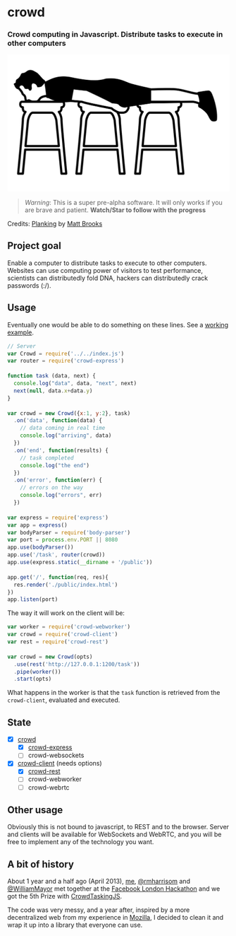 # crowd

### Crowd computing in Javascript. Distribute tasks to execute in other computers

![Distribute tasks](https://raw.githubusercontent.com/nicola/crowd/images/image.png)

> *Warning*: This is a super pre-alpha software. It will only works if you are brave and patient. **Watch/Star to follow with the progress**

Credits: [Planking](http://thenounproject.com/term/planking/63044) by [Matt Brooks](http://thenounproject.com/Mattebrooks/)

## Project goal

Enable a computer to distribute tasks to execute to other computers. Websites can use computing power of visitors to test performance, scientists can distributedly fold DNA, hackers can distributedly crack passwords (:/).

## Usage
Eventually one would be able to do something on these lines. See a [working example](https://github.com/nicola/crowd/tree/master/examples/simple_server).

```javascript
// Server
var Crowd = require('../../index.js')
var router = require('crowd-express')

function task (data, next) {
  console.log("data", data, "next", next)
  next(null, data.x+data.y)
}

var crowd = new Crowd({x:1, y:2}, task)
  .on('data', function(data) {
    // data coming in real time
    console.log("arriving", data)
  })
  .on('end', function(results) {
    // task completed
    console.log("the end")
  })
  .on('error', function(err) {
    // errors on the way
    console.log("errors", err)
  })

var express = require('express')
var app = express()
var bodyParser = require('body-parser')
var port = process.env.PORT || 8080
app.use(bodyParser())
app.use('/task', router(crowd))
app.use(express.static(__dirname + '/public'))

app.get('/', function(req, res){
  res.render('./public/index.html')
})
app.listen(port)
```

The way it will work on the client will be:

```javascript
var worker = require('crowd-webworker')
var crowd = require('crowd-client')
var rest = require('crowd-rest')

var crowd = new Crowd(opts)
  .use(rest('http://127.0.0.1:1200/task'))
  .pipe(worker())
  .start(opts)
```

What happens in the worker is that the `task` function is retrieved from the `crowd-client`, evaluated and executed.

## State

- [x] [crowd](https://github.com/nicola/crowd)
  - [x] [crowd-express](https://github.com/nicola/crowd-express)
  - [ ] crowd-websockets
- [x] [crowd-client](https://github.com/nicola/crowd-client) (needs options)
  - [x] [crowd-rest](https://github.com/nicola/crowd-rest)
  - [ ] crowd-webworker
  - [ ] crowd-webrtc

## Other usage

Obviously this is not bound to javascript, to REST and to the browser. Server and clients will be available for WebSockets and WebRTC, and you will be free to implement any of the technology you want.

## A bit of history

About 1 year and a half ago (April 2013), [me](https://github.com/nicola), [@rmharrisom](https://github.com/rmharrisom) and [@WilliamMayor](https://github.com/WilliamMayor) met together at the [Facebook London Hackathon](https://www.facebook.com/hackathon/photos/pb.167580640987.-2207520000.1407300170./10151361980305988/?type=3&theater) and we got the 5th Prize with [CrowdTaskingJS](https://github.com/CrowdTaskingJS).

The code was very messy, and a year after, inspired by a more decentralized web from my experience in [Mozilla](https://github.com/mozilla/fireplay-sublime), I decided to clean it and wrap it up into a library that everyone can use.
